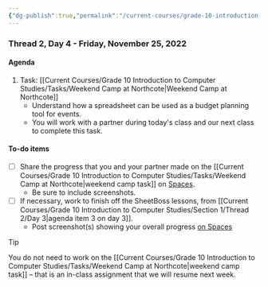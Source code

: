 ```yaml
---
{"dg-publish":true,"permalink":"/current-courses/grade-10-introduction-to-computer-studies/section-1/thread-2/day-4/","dgHomeLink":false}
---
```


### Thread 2, Day 4 - Friday, November 25, 2022
#### Agenda

1. Task: [[Current Courses/Grade 10 Introduction to Computer Studies/Tasks/Weekend Camp at Northcote|Weekend Camp at Northcote]]
	- Understand how a spreadsheet can be used as a budget planning tool for events.
	- You will work with a partner during today's class and our next class to complete this task.

#### To-do items
- [ ] Share the progress that you and your partner made on the [[Current Courses/Grade 10 Introduction to Computer Studies/Tasks/Weekend Camp at Northcote|weekend camp task]] on [Spaces](https://ca.spacesedu.com/).
	- Be sure to include screenshots.
- [ ] If necessary, work to finish off the SheetBoss lessons, from [[Current Courses/Grade 10 Introduction to Computer Studies/Section 1/Thread 2/Day 3|agenda item 3 on day 3]].
	- Post screenshot(s) showing your overall progress [on Spaces](https://ca.spacesedu.com/)

> [!TIP]
> You do not need to work on the [[Current Courses/Grade 10 Introduction to Computer Studies/Tasks/Weekend Camp at Northcote|weekend camp task]] – that is an in-class assignment that we will resume next week.
